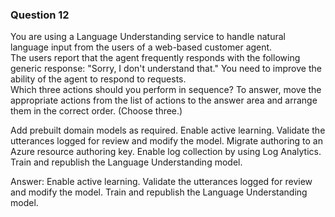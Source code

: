 ### Question 12

You are using a Language Understanding service to handle natural language input from the users of a web-based customer agent.  
The users report that the agent frequently responds with the following generic response: "Sorry, I don't understand that." You need to improve the ability of the agent to respond to requests.  
Which three actions should you perform in sequence? To answer, move the appropriate actions from the list of actions to the answer area and arrange them in the correct order. (Choose three.)

Add prebuilt domain models as required.
Enable active learning.
Validate the utterances logged for review and modify the model.
Migrate authoring to an Azure resource authoring key.
Enable log collection by using Log Analytics.
Train and republish the Language Understanding model.

Answer:
Enable active learning.
Validate the utterances logged for review and modify the model.
Train and republish the Language Understanding model.

